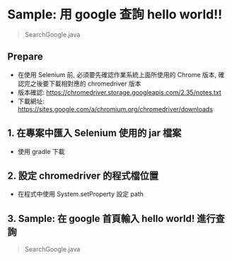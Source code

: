 
# Sample: 用 google 查詢 hello world!!
> SearchGoogle.java

## Prepare

* 在使用 Selenium 前, 必須要先確認作業系統上面所使用的 Chrome 版本, 確認完之後要下載相對應的 chromedriver 版本
* 版本確認: https://chromedriver.storage.googleapis.com/2.35/notes.txt
* 下載網址: https://sites.google.com/a/chromium.org/chromedriver/downloads


## 1. 在專案中匯入 Selenium 使用的 jar 檔案

* 使用 gradle 下載

## 2. 設定 chromedriver 的程式檔位置

* 在程式中使用 System.setProperty 設定 path

## 3. Sample: 在 google 首頁輸入 hello world! 進行查詢
> SearchGoogle.java
